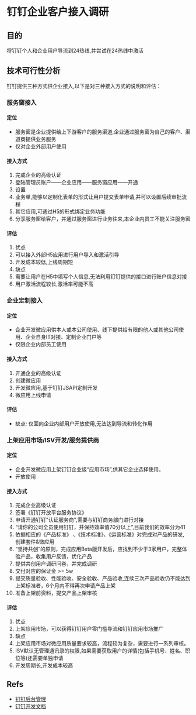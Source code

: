 
# 钉钉企业客户接入调研

## 目的
将钉钉个人和企业用户导流到24热线,并尝试在24热线中激活

## 技术可行性分析
钉钉提供三种方式供企业接入,以下是对三种接入方式的说明和评估：  

### 服务窗接入

#### 定位
- 服务窗是企业提供给上下游客户的服务渠道,企业通过服务窗为自己的客户、渠道商提供业务服务
- 仅对企业外部用户使用

#### 接入方式
1. 完成企业的高级认证
2. 登陆管理员账户——企业应用——服务窗应用——开通
3. 设置
  1. 业务单,能够以定制化表单的形式让用户提交表单申请,并可以设置后续审批流程
  2. 其它应用,可通过H5的形式绑定业务功能
4. 分享服务窗给客户，并通过服务窗进行业务往来,本企业内员工不能关注服务窗

#### 评估
1. 优点
  1. 可以接入外部H5应用进行用户导入和激活引导
  2. 开发成本较低,上线周期短
2. 缺点
  1. 需要让用户在H5中填写个人信息,无法利用钉钉提供的接口进行账户信息对接
  2. 用户激活流程较长,激活率可能不高

### 企业定制接入

#### 定位
- 企业开发微应用供本人或本公司使用、线下提供给有限的他人或其他公司使用、企业自身IT对接、定制企业门户等
- 仅限企业内部员工使用

#### 接入方式
1. 开通企业的高级认证
2. 创建微应用
3. 开发微应用,基于钉钉JSAPI定制开发
4. 微应用上线申请

#### 评估
- 缺点: 仅面向企业内部用户开放使用,无法达到导流和转化作用

### 上架应用市场/ISV开发/服务提供商    

#### 定位
- 企业开发微应用上架钉钉企业级“应用市场”,供其它企业选择使用。
- 开放使用

#### 接入方式
1. 完成企业高级认证
2. 签署《钉钉开放平台服务协议》
3. 申请开通钉钉"认证服务商",需要与钉钉商务部门进行对接
4. “请你的公司全员使用钉钉，并保持效率值70分以上”,目前我们的效率分为41
5. 依据相应的《产品标准》 、《技术标准》、《运营标准》对完成对产品的研发, 创建套件&微应用
6. “坚持共创”的原则，完成应用Beta版开发后，应找到不少于3家用户，完整体验产品，收集用户反馈，优化产品
7. 提供共创用户调研问卷，并完成调研
8. 交付对应的保证金 >= 5w
9. 提交质量验收、性能验收、安全验收、产品验收,连续三次产品验收仍不能达到上架标准者，6个月内不得再次申请产品上架
10. 准备上架前资料，提交产品上架审核

#### 评估
1. 优点
  1. 上架应用市场，可以获得钉钉用户零门槛导流和钉钉应用市场推广
2. 缺点
  1. 上架应用市场对微应用质量要求较高，流程较为复杂，需要进行一系列审核。  
  2. ISV默认无管理通讯录的权限,如果需要获取用户的详情(包括手机号、姓名、职位等)还需要单独申请
  3. 开发周期长,开发成本较高

## Refs
- [钉钉后台管理](https://oa.dingtalk.com/)
- [钉钉开发文档](https://open-doc.dingtalk.com/)
